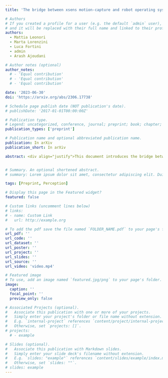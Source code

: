 ```yaml
---
title: 'The bridge between xsens motion-capture and robot operating system (ros): Enabling robots with online 3d human motion tracking'

# Authors
# If you created a profile for a user (e.g. the default `admin` user), write the username (folder name) here
# and it will be replaced with their full name and linked to their profile.
authors:
  - Mattia Leonori
  - Marta Lorenzini
  - Luca Fortini
  - admin
  - Arash Ajoudani

# Author notes (optional)
author_notes:
  # - 'Equal contribution'
  # - 'Equal contribution'
  # - 'Equal contribution'

date: '2023-06-30'
doi: 'https://arxiv.org/abs/2306.17738'

# Schedule page publish date (NOT publication's date).
# publishDate: '2017-01-01T00:00:00Z'

# Publication type.
# Legend: uncategorized, conference, journal; preprint; book; chapter; thesis; patent
publication_types: ['preprint']

# Publication name and optional abbreviated publication name.
publication: In arXiv
publication_short: In arXiv

abstract: <div align="justify">This document introduces the bridge between the leading inertial motion-capture systems for 3D human tracking and the most used robotics software framework. 3D kinematic data provided by Xsens are translated into ROS messages to make them usable by robots and a Unified Robotics Description Format (URDF) model of the human kinematics is generated, which can be run and displayed in ROS 3D visualizer, RViz. The code to implement the to-ROS-bridge is a ROS package called xsens_mvn_ros and is available on GitHub at [this URL](https://github.com/hrii-iit/xsens_mvn_ros) The main documentation can be found at [this URL](https://hrii-iit.github.io/xsens_mvn_ros/index.html).</div>


# Summary. An optional shortened abstract.
# summary: Lorem ipsum dolor sit amet, consectetur adipiscing elit. Duis posuere tellus ac convallis placerat. Proin tincidunt magna sed ex sollicitudin condimentum.

tags: [Preprint, Perception]

# Display this page in the Featured widget?
featured: false

# Custom links (uncomment lines below)
# links:
# - name: Custom Link
#   url: http://example.org

# To add the pdf save the file named `FOLDER_NAME.pdf` to your page's folder.
url_pdf: ''
url_code: ''
url_dataset: ''
url_poster: ''
url_project: ''
url_slides: ''
url_source: ''
url_video: 'video.mp4'

# Featured image
# To use, add an image named `featured.jpg/png` to your page's folder.
image:
  caption: ''
  focal_point: ''
  preview_only: false

# Associated Projects (optional).
#   Associate this publication with one or more of your projects.
#   Simply enter your project's folder or file name without extension.
#   E.g. `internal-project` references `content/project/internal-project/index.md`.
#   Otherwise, set `projects: []`.
# projects:
  # - example

# Slides (optional).
#   Associate this publication with Markdown slides.
#   Simply enter your slide deck's filename without extension.
#   E.g. `slides: "example"` references `content/slides/example/index.md`.
#   Otherwise, set `slides: ""`.
# slides: example
---
```


<!-- {{% callout note %}}
Click the _Cite_ button above to demo the feature to enable visitors to import publication metadata into their reference management software.
{{% /callout %}}

{{% callout note %}}
Create your slides in Markdown - click the _Slides_ button to check out the example.
{{% /callout %}}

Supplementary notes can be added here, including [code, math, and images](https://wowchemy.com/docs/writing-markdown-latex/). -->
